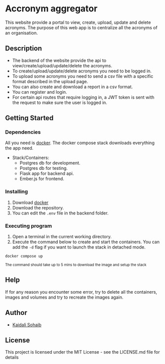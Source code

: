 # Accronym aggregator

This website provide a portal to view, create, upload, update and delete acronyms.
The purpose of this web app is to centralize all the acronyms of an organisation.

## Description

- The backend of the website provide the api to view/create/upload/update/delete the acronyms.
- To create/upload/update/delete acronyms you need to be logged in.
- To upload some acronyms you need to send a csv file with a specific format described in the upload page.
- You can also create and download a report in a csv format.
- You can register and login.
- For certain api routes that require logging in, a JWT token is sent with the request to make sure the user is logged in.

## Getting Started

### Dependencies

All you need is [docker](https://www.docker.com/products/docker-desktop/). The docker compose stack downloads everything the app need.

- Stack/Containers:
  - Postgres db for development.
  - Postgres db for testing.
  - Flask app for backend api.
  - Ember.js for frontend.

### Installing

1. Download [docker](https://www.docker.com/products/docker-desktop/)
2. Download the repository.
3. You can edit the `.env` file in the backend folder.

### Executing program

1. Open a terminal in the current working directory.
2. Execute the command below to create and start the containers. You can add the `-d` flag if you want to launch the stack in detached mode.

```
docker compose up
```

<small>The command should take up to 5 mins to download the image and setup the stack</small>

## Help

If for any reason you encounter some error, try to delete all the containers, images and volumes and try to recreate the images again.

## Author

- [Kaidali Sohaib](https://github.com/kaidalisohaib)

## License

This project is licensed under the MIT License - see the LICENSE.md file for details
